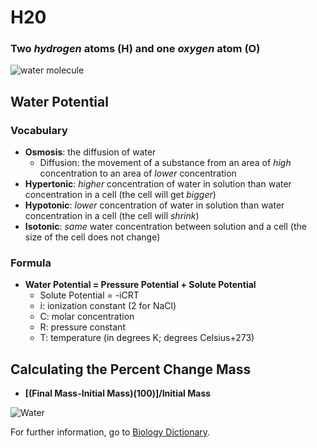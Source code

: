 # H20
### **Two** _hydrogen_ atoms (H) and **one** _oxygen_ atom (O)
![water molecule](https://upload.wikimedia.org/wikipedia/commons/3/3e/H2O_%28water_molecule%29.jpg)

## Water Potential
### Vocabulary
- **Osmosis**: the diffusion of water
  * Diffusion: the movement of a substance from an area of _high_ concentration to an area of _lower_ concentration
- **Hypertonic**: _higher_ concentration of water in solution than water concentration in a cell (the cell will get _bigger_)
- **Hypotonic**: _lower_ concentration of water in solution than water concentration in a cell (the cell will _shrink_)
- **Isotonic**: _same_ water concentration between solution and a cell (the size of the cell does not change)

### Formula
- **Water Potential = Pressure Potential + Solute Potential**
  * Solute Potential = -iCRT
  * i: ionization constant (2 for NaCl)
  * C: molar concentration
  * R: pressure constant
  * T: temperature (in degrees K; degrees Celsius+273)

## Calculating the Percent Change Mass
- **[(Final Mass-Initial Mass)(100)]/Initial Mass**


![Water](https://images.all-free-download.com/images/graphicwebp/water_natural_water_drop_of_water_213788.webp)

For further information, go to [Biology Dictionary](https://biologydictionary.net/water-potential/).
